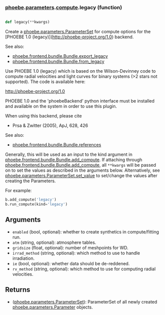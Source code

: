 ### [phoebe](phoebe.md).[parameters](phoebe.parameters.md).[compute](phoebe.parameters.compute.md).legacy (function)


```py

def legacy(**kwargs)

```



Create a [phoebe.parameters.ParameterSet](phoebe.parameters.ParameterSet.md) for compute options for the
[PHOEBE 1.0 (legacy)](<a href="http://phoebe-project.org/1.0">http://phoebe-project.org/1.0</a>) backend.

See also:
* [phoebe.frontend.bundle.Bundle.export_legacy](phoebe.frontend.bundle.Bundle.export_legacy.md)
* [phoebe.frontend.bundle.Bundle.from_legacy](phoebe.frontend.bundle.Bundle.from_legacy.md)

Use PHOEBE 1.0 (legacy) which is based on the Wilson-Devinney code
to compute radial velocities and light curves for binary systems
(&gt;2 stars not supported).  The code is available here:

<a href="http://phoebe-project.org/1.0">http://phoebe-project.org/1.0</a>

PHOEBE 1.0 and the 'phoebeBackend' python interface must be installed
and available on the system in order to use this plugin.

When using this backend, please cite
* Prsa &amp; Zwitter (2005), ApJ, 628, 426

See also:
* [phoebe.frontend.bundle.Bundle.references](phoebe.frontend.bundle.Bundle.references.md)

Generally, this will be used as an input to the kind argument in
[phoebe.frontend.bundle.Bundle.add_compute](phoebe.frontend.bundle.Bundle.add_compute.md).  If attaching through
[phoebe.frontend.bundle.Bundle.add_compute](phoebe.frontend.bundle.Bundle.add_compute.md), all `**kwargs` will be
passed on to set the values as described in the arguments below.  Alternatively,
see [phoebe.parameters.ParameterSet.set_value](phoebe.parameters.ParameterSet.set_value.md) to set/change the values
after creating the Parameters.

For example:

```py
b.add_compute('legacy')
b.run_compute(kind='legacy')
```

Arguments
----------
* `enabled` (bool, optional): whether to create synthetics in compute/fitting
    run.
* `atm` (string, optional): atmosphere tables.
* `gridsize` (float, optional): number of meshpoints for WD.
* `irrad_method` (string, optional): which method to use to handle irradiation.
* `ie` (bool, optional): whether data should be de-reddened.
* `rv_method` (string, optional): which method to use for computing radial
    velocities.

Returns
--------
* ([phoebe.parameters.ParameterSet](phoebe.parameters.ParameterSet.md)): ParameterSet of all newly created
    [phoebe.parameters.Parameter](phoebe.parameters.Parameter.md) objects.


